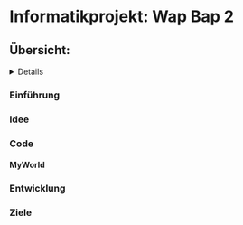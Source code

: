 # Informatikprojekt: Wap Bap 2

## Übersicht:
<details>
  - [Einführung](#einführung)
  - [Idee](#idee)
  - [Code](#code)
  - [MyWorld](#myworld)
  - 
  - [Entwicklung](#entwicklung)
  - [Ziele](#ziele)
  
  </details>

### Einführung <a name="einführung"></a>
### Idee
### Code
#### MyWorld
####
### Entwicklung
### Ziele
### 
